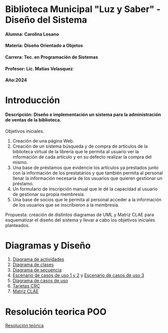 # Biblioteca Municipal "Luz y Saber" - Diseño del Sistema
#### Alumna: Carolina Losano
#### Materia: Diseño Orientado a Objetos
#### Carrera: Tec. en Programación de Sistemas
#### Profesor: Lic. Matias Velasquez
#### Año:2024

# Introducción
#### Descripción: Diseño e implementación un sistema para la administración de ventas de la biblioteca.

Objetivos iniciales. 
 
1. Creación de una página Web. 
2. Creación de un sistema búsqueda y de compra de artículos de la biblioteca virtual de la 
librería que le permita al usuario ver la información de cada artículo y en su defecto 
realizar la compra del mismo. 
3. Una base de préstamos que evidencie los artículos ya prestados junto con la 
información de los prestatarios y que también permita al personal llenar la información 
necesaria de los usuarios que quieren gestionar un préstamo. 
4. Un formulario de inscripción manual que le dé la capacidad al usuario de gestionar su 
propia membresía. 
5. Una base de socios que le permita al personal acceder a la información de los usuarios 
que se inscribieron a la membresía.

Propuesta: creación de distintos diagramas de UML y Matriz CLAE para esquematizar el diseño del sistema y llevar a cabo los objetivos iniciales planteados.

# Diagramas y Diseño

1. [Diagrama de actividades](https://drive.google.com/file/d/1KpBGwb6JC-tzQY17Ot1TiSe5IuL5kGO-/view?usp=sharing)
2. [Diagrama de clases](https://drive.google.com/file/d/1M5S9RN2o-2-akqJMQTbWFyGmojs_2dSW/view?usp=sharing)
3. [Diagrama de secuencia](https://drive.google.com/file/d/1eccnjpiPON1zxekr0KUPEsU_XFUwxgV4/view?usp=sharing)
4. [Escenario de casos de uso 1 y 2](https://drive.google.com/file/d/1EA-FvgvsyDE55AcXI4o_ALMLKBgNHWI8/view?usp=sharing) y [Escenario de casos de uso 3](https://drive.google.com/file/d/1tTScZ6sea_0kp7CqB9RBbB6paI9yGIU7/view?usp=sharing)
5. [Diagrama de casos de uso](https://drive.google.com/file/d/1XAEuwCPRsK-1P2IRf_PZ5XKKIqj4pnHk/view?usp=sharing)
6. [Tarjetas CRC](https://drive.google.com/file/d/1yawSInERdE35fQeuam3HxY_GwBMY9ZkP/view?usp=sharing)
7. [Matriz CLAE](https://drive.google.com/file/d/1LPMI9sZPYnIKIA-5TDetELqwtXhNnR7x/view?usp=sharing)

# Resolución teorica POO

[Resolución teórica](https://drive.google.com/file/d/1Saos2l0xjWEg9cjvtb-w9YQi4M6NBBpb/view?usp=sharing)
